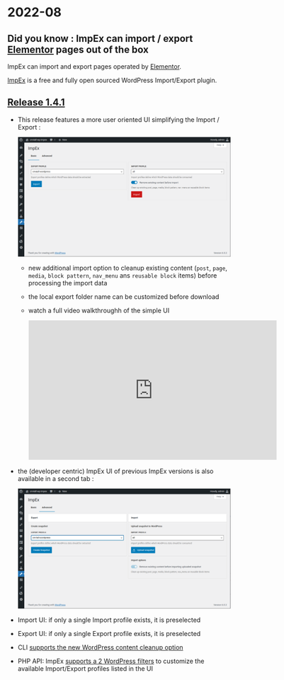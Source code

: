 <!-- toc -->

# 2022-08

## Did you know : ImpEx can import / export [Elementor](https://elementor.com/) pages out of the box

ImpEx can import and export pages operated by [Elementor](https://elementor.com/).

[ImpEx](https://wordpress.org/plugins/cm4all-wp-impex/) is a free and fully open sourced WordPress Import/Export plugin.

## [Release 1.4.1](https://github.com/IONOS-WordPress/cm4all-wp-impex/releases/tag/1.4.1) 

- This release features a more user oriented UI simplifying the Import / Export : 

  ![ImpEx Simple UI](./impex-1.4-simple.png)

  - new additional import option to cleanup existing content (`post`, `page`, `media`, `block pattern`, `nav_menu` ans `reusable block` items) before processing the import data 

    
  - the local export folder name can be customized before download

  - watch a full video walkthroughh of the simple UI 

    <iframe width="560" height="315" src="https://www.youtube.com/embed/ReYMPwhUC7w" title="YouTube video player" frameborder="0" allow="accelerometer; autoplay; clipboard-write; encrypted-media; gyroscope; picture-in-picture" allowfullscreen></iframe>

- the (developer centric) ImpEx UI of previous ImpEx versions is also available in a second tab : 

  ![ImpEx Advanced UI](./impex-1.4-advanced.png) 

- Import UI: if only a single Import profile exists, it is preselected

- Export UI: if only a single Export profile exists, it is preselected

- CLI [supports the new WordPress content cleanup option](./../../impex-cli.html#options-argument)

- PHP API: ImpEx [supports a 2 WordPress filters](./../../api/filters.html#wordpress-filters) to customize the available Import/Export profiles listed in the UI